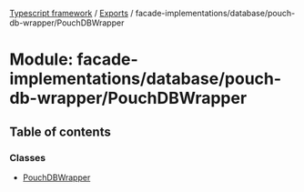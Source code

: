 [Typescript framework](../index.md) / [Exports](../modules.md) / facade-implementations/database/pouch-db-wrapper/PouchDBWrapper

# Module: facade-implementations/database/pouch-db-wrapper/PouchDBWrapper

## Table of contents

### Classes

- [PouchDBWrapper](../classes/facade_implementations_database_pouch_db_wrapper_PouchDBWrapper.PouchDBWrapper.md)

